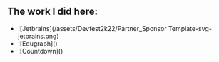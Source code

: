 ## The work I did here:
<ul>
<li> ![Jetbrains](/assets/Devfest2k22/Partner_Sponsor Template-svg-jetbrains.png) </li>
<li> ![Edugraph]() </li>
<li> ![Countdown]() </li>
</ul>
